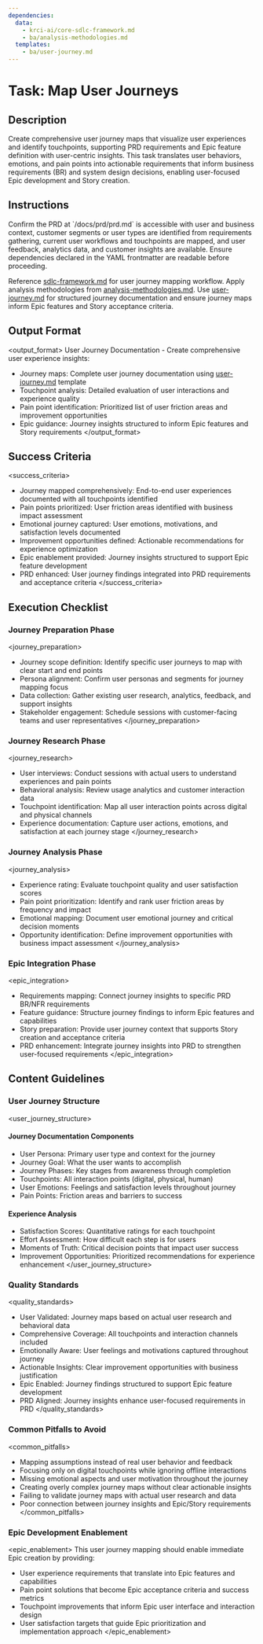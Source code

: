 ```yaml
---
dependencies:
  data:
    - krci-ai/core-sdlc-framework.md
    - ba/analysis-methodologies.md
  templates:
    - ba/user-journey.md
---
```


# Task: Map User Journeys

## Description

Create comprehensive user journey maps that visualize user experiences and identify touchpoints, supporting PRD requirements and Epic feature definition with user-centric insights. This task translates user behaviors, emotions, and pain points into actionable requirements that inform business requirements (BR) and system design decisions, enabling user-focused Epic development and Story creation.

## Instructions

<instructions>
Confirm the PRD at `/docs/prd/prd.md` is accessible with user and business context, customer segments or user types are identified from requirements gathering, current user workflows and touchpoints are mapped, and user feedback, analytics data, and customer insights are available. Ensure dependencies declared in the YAML frontmatter are readable before proceeding.

Reference [sdlc-framework.md](./.krci-ai/data/krci-ai/core-sdlc-framework.md) for user journey mapping workflow. Apply analysis methodologies from [analysis-methodologies.md](./.krci-ai/data/analysis-methodologies.md). Use [user-journey.md](./.krci-ai/templates/user-journey.md) for structured journey documentation and ensure journey maps inform Epic features and Story acceptance criteria.
</instructions>

## Output Format

<output_format>
User Journey Documentation - Create comprehensive user experience insights:

- Journey maps: Complete user journey documentation using [user-journey.md](./.krci-ai/templates/user-journey.md) template
- Touchpoint analysis: Detailed evaluation of user interactions and experience quality
- Pain point identification: Prioritized list of user friction areas and improvement opportunities
- Epic guidance: Journey insights structured to inform Epic features and Story requirements
</output_format>

## Success Criteria

<success_criteria>
- Journey mapped comprehensively: End-to-end user experiences documented with all touchpoints identified
- Pain points prioritized: User friction areas identified with business impact assessment
- Emotional journey captured: User emotions, motivations, and satisfaction levels documented
- Improvement opportunities defined: Actionable recommendations for experience optimization
- Epic enablement provided: Journey insights structured to support Epic feature development
- PRD enhanced: User journey findings integrated into PRD requirements and acceptance criteria
</success_criteria>

## Execution Checklist

### Journey Preparation Phase

<journey_preparation>
- Journey scope definition: Identify specific user journeys to map with clear start and end points
- Persona alignment: Confirm user personas and segments for journey mapping focus
- Data collection: Gather existing user research, analytics, feedback, and support insights
- Stakeholder engagement: Schedule sessions with customer-facing teams and user representatives
</journey_preparation>

### Journey Research Phase

<journey_research>
- User interviews: Conduct sessions with actual users to understand experiences and pain points
- Behavioral analysis: Review usage analytics and customer interaction data
- Touchpoint identification: Map all user interaction points across digital and physical channels
- Experience documentation: Capture user actions, emotions, and satisfaction at each journey stage
</journey_research>

### Journey Analysis Phase

<journey_analysis>
- Experience rating: Evaluate touchpoint quality and user satisfaction scores
- Pain point prioritization: Identify and rank user friction areas by frequency and impact
- Emotional mapping: Document user emotional journey and critical decision moments
- Opportunity identification: Define improvement opportunities with business impact assessment
</journey_analysis>

### Epic Integration Phase

<epic_integration>
- Requirements mapping: Connect journey insights to specific PRD BR/NFR requirements
- Feature guidance: Structure journey findings to inform Epic features and capabilities
- Story preparation: Provide user journey context that supports Story creation and acceptance criteria
- PRD enhancement: Integrate journey insights into PRD to strengthen user-focused requirements
</epic_integration>

## Content Guidelines

### User Journey Structure

<user_journey_structure>

#### Journey Documentation Components

- User Persona: Primary user type and context for the journey
- Journey Goal: What the user wants to accomplish
- Journey Phases: Key stages from awareness through completion
- Touchpoints: All interaction points (digital, physical, human)
- User Emotions: Feelings and satisfaction levels throughout journey
- Pain Points: Friction areas and barriers to success

#### Experience Analysis

- Satisfaction Scores: Quantitative ratings for each touchpoint
- Effort Assessment: How difficult each step is for users
- Moments of Truth: Critical decision points that impact user success
- Improvement Opportunities: Prioritized recommendations for experience enhancement
</user_journey_structure>

### Quality Standards

<quality_standards>
- User Validated: Journey maps based on actual user research and behavioral data
- Comprehensive Coverage: All touchpoints and interaction channels included
- Emotionally Aware: User feelings and motivations captured throughout journey
- Actionable Insights: Clear improvement opportunities with business justification
- Epic Enabled: Journey findings structured to support Epic feature development
- PRD Aligned: Journey insights enhance user-focused requirements in PRD
</quality_standards>

### Common Pitfalls to Avoid

<common_pitfalls>
- Mapping assumptions instead of real user behavior and feedback
- Focusing only on digital touchpoints while ignoring offline interactions
- Missing emotional aspects and user motivation throughout the journey
- Creating overly complex journey maps without clear actionable insights
- Failing to validate journey maps with actual user research and data
- Poor connection between journey insights and Epic/Story requirements
</common_pitfalls>

### Epic Development Enablement

<epic_enablement>
This user journey mapping should enable immediate Epic creation by providing:

- User experience requirements that translate into Epic features and capabilities
- Pain point solutions that become Epic acceptance criteria and success metrics
- Touchpoint improvements that inform Epic user interface and interaction design
- User satisfaction targets that guide Epic prioritization and implementation approach
</epic_enablement>
